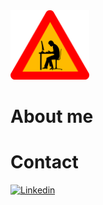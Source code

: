 <img width="25%" src="under_construction_just_figure.png">

# About me

# Contact

[<img src="https://img.shields.io/badge/LinkedIn-0077B5?style=for-the-badge&logo=linkedin&logoColor=white" alt='Linkedin' height='30'>](http://linkedin.com/in/thalescarl)
<!--
**ThalesCarl/thalescarl** is a ✨ _special_ ✨ repository because its `README.md` (this file) appears on your GitHub profile.

Here are some ideas to get you started:

- 🔭 I’m currently working on ...
- 🌱 I’m currently learning ...
- 👯 I’m looking to collaborate on ...
- 🤔 I’m looking for help with ...
- 💬 Ask me about ...
- 📫 How to reach me: ...
- 😄 Pronouns: ...
- ⚡ Fun fact: ...
-->
